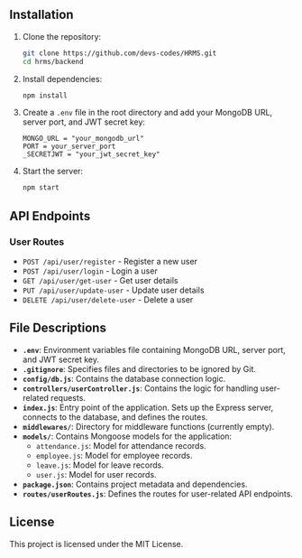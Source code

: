 ## Installation

1. Clone the repository:
    ```sh
    git clone https://github.com/devs-codes/HRMS.git
    cd hrms/backend
    ```

2. Install dependencies:
    ```sh
    npm install
    ```

3. Create a `.env` file in the root directory and add your MongoDB URL, server port, and JWT secret key:
    ```
    MONGO_URL = "your_mongodb_url"
    PORT = your_server_port
    _SECRETJWT = "your_jwt_secret_key"
    ```

4. Start the server:
    ```sh
    npm start
    ```

## API Endpoints

### User Routes

- `POST /api/user/register` - Register a new user
- `POST /api/user/login` - Login a user
- `GET /api/user/get-user` - Get user details
- `PUT /api/user/update-user` - Update user details
- `DELETE /api/user/delete-user` - Delete a user

## File Descriptions

- **`.env`**: Environment variables file containing MongoDB URL, server port, and JWT secret key.
- **`.gitignore`**: Specifies files and directories to be ignored by Git.
- **`config/db.js`**: Contains the database connection logic.
- **`controllers/userController.js`**: Contains the logic for handling user-related requests.
- **`index.js`**: Entry point of the application. Sets up the Express server, connects to the database, and defines the routes.
- **`middlewares/`**: Directory for middleware functions (currently empty).
- **`models/`**: Contains Mongoose models for the application:
  - `attendance.js`: Model for attendance records.
  - `employee.js`: Model for employee records.
  - `leave.js`: Model for leave records.
  - `user.js`: Model for user records.
- **`package.json`**: Contains project metadata and dependencies.
- **`routes/userRoutes.js`**: Defines the routes for user-related API endpoints.

## License

This project is licensed under the MIT License.